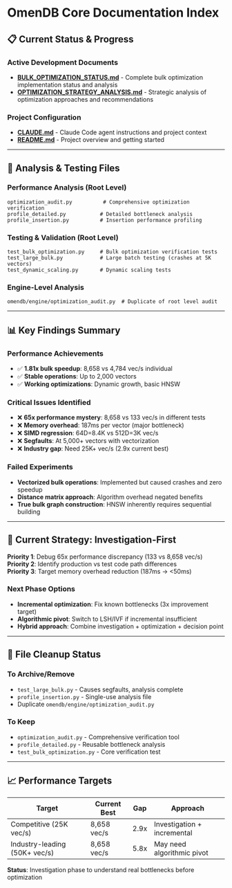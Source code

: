 # OmenDB Core Documentation Index

## 📋 **Current Status & Progress**

### Active Development Documents
- **[BULK_OPTIMIZATION_STATUS.md](BULK_OPTIMIZATION_STATUS.md)** - Complete bulk optimization implementation status and analysis
- **[OPTIMIZATION_STRATEGY_ANALYSIS.md](OPTIMIZATION_STRATEGY_ANALYSIS.md)** - Strategic analysis of optimization approaches and recommendations

### Project Configuration
- **[CLAUDE.md](CLAUDE.md)** - Claude Code agent instructions and project context
- **[README.md](README.md)** - Project overview and getting started

---

## 🧪 **Analysis & Testing Files**

### Performance Analysis (Root Level)
```
optimization_audit.py          # Comprehensive optimization verification
profile_detailed.py           # Detailed bottleneck analysis  
profile_insertion.py          # Insertion performance profiling
```

### Testing & Validation (Root Level)  
```
test_bulk_optimization.py     # Bulk optimization verification tests
test_large_bulk.py            # Large batch testing (crashes at 5K vectors)
test_dynamic_scaling.py       # Dynamic scaling tests
```

### Engine-Level Analysis
```
omendb/engine/optimization_audit.py  # Duplicate of root level audit
```

---

## 📊 **Key Findings Summary**

### Performance Achievements  
- ✅ **1.81x bulk speedup**: 8,658 vs 4,784 vec/s individual
- ✅ **Stable operations**: Up to 2,000 vectors
- ✅ **Working optimizations**: Dynamic growth, basic HNSW

### Critical Issues Identified
- ❌ **65x performance mystery**: 8,658 vs 133 vec/s in different tests
- ❌ **Memory overhead**: 187ms per vector (major bottleneck)  
- ❌ **SIMD regression**: 64D=8.4K vs 512D=3K vec/s
- ❌ **Segfaults**: At 5,000+ vectors with vectorization
- ❌ **Industry gap**: Need 25K+ vec/s (2.9x current best)

### Failed Experiments
- **Vectorized bulk operations**: Implemented but caused crashes and zero speedup
- **Distance matrix approach**: Algorithm overhead negated benefits
- **True bulk graph construction**: HNSW inherently requires sequential building

---

## 🎯 **Current Strategy: Investigation-First**

**Priority 1**: Debug 65x performance discrepancy (133 vs 8,658 vec/s)
**Priority 2**: Identify production vs test code path differences  
**Priority 3**: Target memory overhead reduction (187ms → <50ms)

### Next Phase Options
- **Incremental optimization**: Fix known bottlenecks (3x improvement target)
- **Algorithmic pivot**: Switch to LSH/IVF if incremental insufficient
- **Hybrid approach**: Combine investigation + optimization + decision point

---

## 🧹 **File Cleanup Status**

### To Archive/Remove
- `test_large_bulk.py` - Causes segfaults, analysis complete
- `profile_insertion.py` - Single-use analysis file
- Duplicate `omendb/engine/optimization_audit.py`

### To Keep
- `optimization_audit.py` - Comprehensive verification tool
- `profile_detailed.py` - Reusable bottleneck analysis
- `test_bulk_optimization.py` - Core verification test

---

## 📈 **Performance Targets**

| Target | Current Best | Gap | Approach |
|--------|-------------|-----|----------|
| Competitive (25K vec/s) | 8,658 vec/s | 2.9x | Investigation + incremental |
| Industry-leading (50K+ vec/s) | 8,658 vec/s | 5.8x | May need algorithmic pivot |

**Status**: Investigation phase to understand real bottlenecks before optimization